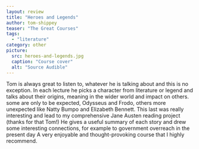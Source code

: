 ```yaml
---
layout: review
title: "Heroes and Legends"
author: tom-shippey
teaser: "The Great Courses"
tags:
  - "literature"
category: other
picture:
  src: heroes-and-legends.jpg
  caption: "Course cover"
  alt: "Source Audible"
---
```

Tom is always great to listen to, whatever he is talking about and this is no exception. 
In each lecture he picks a character from literature or legend and talks about their 
origins, meaning in the wider world and impact on others. some are only to be expected, 
Odysseus and Frodo, others more unexpected like Natty Bumpo and Elizabeth Bennett. 
This last was really interesting and lead to my comprehensive Jane Austen reading project
(thanks for that Tom!)
He gives a useful summary of each story and drew some interesting connections, for example to
government overreach in the present day A very enjoyable and thought-provoking course 
that I highly recommend.